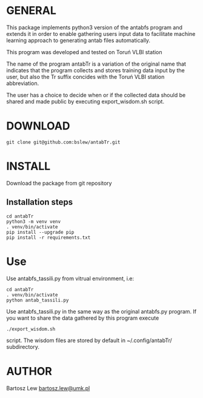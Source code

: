 # GENERAL

This package implements python3 version of the antabfs program and extends it 
in order to enable gathering users input data to facilitate machine learning 
approach to generating antab files automatically.

This program was developed and tested on Toruń VLBI station

The name of the program antabTr is a variation of the original name that indicates
that the program collects and stores training data input by the user, but also 
the Tr suffix concides with the Toruń VLBI station abbreviation.

The user has a choice to decide when or if the collected data should be shared and 
made public by executing export_wisdom.sh script.



# DOWNLOAD

`git clone git@github.com:bslew/antabTr.git`

# INSTALL

Download the package from git repository

## Installation steps

```
cd antabTr
python3 -m venv venv
. venv/bin/activate
pip install --upgrade pip
pip install -r requirements.txt
```



# Use

Use antabfs_tassili.py from vitrual environment, i.e:

```
cd antabTr
. venv/bin/activate
python antab_tassili.py
```

Use antabfs_tassili.py in the same way as the original antabfs.py program. 
If you want to share the data gathered by this program execute 

```
./export_wisdom.sh
```

script. The wisdom files are stored by default in ~/.config/antabTr/ subdirectory.


# AUTHOR
Bartosz Lew [<bartosz.lew@umk.pl>](bartosz.lew@umk.pl)

